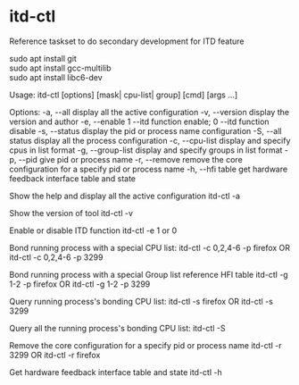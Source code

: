 # itd-ctl
Reference taskset to do secondary development for ITD feature 

sudo apt install git                                                                                                                                                 
sudo apt install gcc-multilib                                                                                                                                          
sudo apt install libc6-dev 


Usage:
         itd-ctl [options] [mask| cpu-list| group] [cmd] [args ...]


Options:
        -a, --all               display all the active configuration
        -v, --version           display the version and author
        -e, --enable            1 --itd function enable; 0 --itd function disable
        -s, --status            display the pid or process name configuration
        -S, --all status        display all the process configuration
        -c, --cpu-list          display and specify cpus in list format
        -g, --group-list        display and specify groups in list format
        -p, --pid               give pid or process name
        -r, --remove            remove the core configuration for a specify pid or process name
        -h, --hfi table         get hardware feedback interface table and state



Show the help and display all the active configuration
        itd-ctl -a

Show the version of tool
        itd-ctl -v

Enable or disable ITD function
        itd-ctl -e 1 or 0

Bond running process with a special CPU list:
        itd-ctl -c 0,2,4-6 -p firefox OR itd-ctl -c 0,2,4-6 -p 3299

Bond running process with a special Group list reference HFI table
        itd-ctl -g 1-2 -p firefox OR itd-ctl -g 1-2 -p 3299

Query running process's bonding CPU list:
        itd-ctl -s firefox OR itd-ctl -s 3299

Query all the running process's bonding CPU list:
        itd-ctl -S

Remove the core configuration for a specify pid or process name
        itd-ctl -r 3299 OR itd-ctl -r firefox

Get hardware feedback interface table and state
        itd-ctl -h
